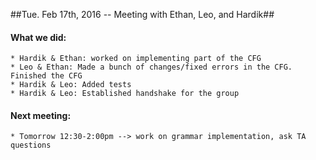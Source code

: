##Tue. Feb 17th, 2016 -- Meeting with Ethan, Leo, and Hardik##


#### What we did:
	* Hardik & Ethan: worked on implementing part of the CFG
	* Leo & Ethan: Made a bunch of changes/fixed errors in the CFG. Finished the CFG
	* Hardik & Leo: Added tests
	* Hardik & Leo: Established handshake for the group

#### Next meeting:
	* Tomorrow 12:30-2:00pm --> work on grammar implementation, ask TA questions
